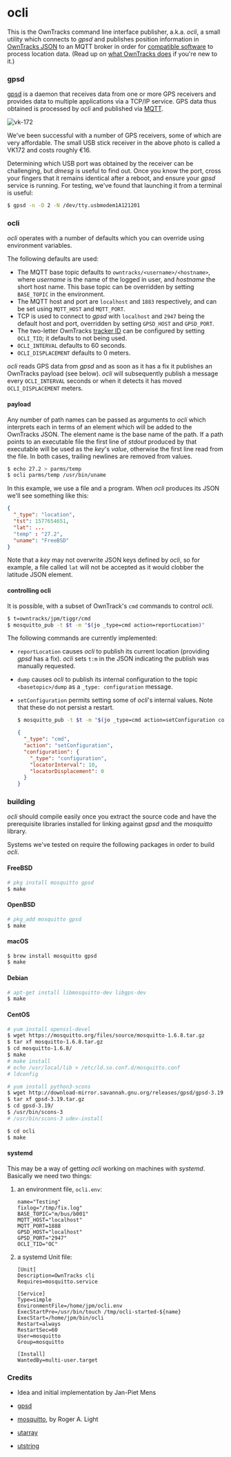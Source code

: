 # ocli

This is the OwnTracks command line interface publisher, a.k.a. _ocli_, a small utility which connects to _gpsd_ and publishes position information in [OwnTracks JSON](https://owntracks.org/booklet/tech/json/) to an MQTT broker in order for [compatible software](https://owntracks.org/booklet/guide/clients/) to process location data. (Read up on [what OwnTracks does](https://owntracks.org/booklet/guide/whathow/) if you're new to it.)

### gpsd

[gpsd] is a daemon that receives data from one or more GPS receivers and provides data to multiple applications via a TCP/IP service. GPS data thus obtained is processed by _ocli_ and published via [MQTT].

![vk-172](assets/img_9643.jpg)

We've been successful with a number of GPS receivers, some of which are very affordable. The small USB stick receiver in the above photo is called a VK172 and costs roughly €16.

Determining which USB port was obtained by the receiver can be challenging, but _dmesg_ is useful to find out. Once you know the port, cross your fingers that it remains identical after a reboot, and ensure your _gpsd_ service is running. For testing, we've found that launching it from a terminal is useful:

```bash
$ gpsd -n -D 2 -N /dev/tty.usbmodem1A121201
```
### ocli

_ocli_ operates with a number of defaults which you can override using environment variables.

The following defaults are used:

- The MQTT base topic defaults to `owntracks/<username>/<hostname>`, where _username_ is the name of the logged in user, and _hostname_ the short host name. This base topic can be overridden by setting `BASE_TOPIC` in the environment.
- The MQTT host and port are `localhost` and `1883` respectively, and can be set using `MQTT_HOST` and `MQTT_PORT`.
- TCP is used to connect to _gpsd_ with `localhost` and `2947` being the default host and port, overridden by setting `GPSD_HOST` and `GPSD_PORT`.
- The two-letter OwnTracks [tracker ID](https://owntracks.org/booklet/features/tid/) can be configured by setting `OCLI_TID`; it defaults to not being used.
- `OCLI_INTERVAL` defaults to 60 seconds.
- `OCLI_DISPLACEMENT` defaults to 0 meters.

_ocli_ reads GPS data from _gpsd_ and as soon as it has a fix it publishes an OwnTracks payload (see below). _ocli_ will subsequently publish a message every `OCLI_INTERVAL` seconds or when it detects it has moved `OCLI_DISPLACEMENT` meters.

#### payload

Any number of path names can be passed as arguments to _ocli_ which interprets each in terms of an element which will be added to the OwnTracks JSON. The element name is the base name of the path. If a path points to an executable file the first line of _stdout_ produced by that executable will be used as the _key_'s _value_, otherwise the first line read from the file. In both cases, trailing newlines are removed from values.

```bash
$ echo 27.2 > parms/temp
$ ocli parms/temp /usr/bin/uname
```

In this example, we use a file and a program. When _ocli_ produces its JSON we'll see something like this:

```json
{
  "_type": "location",
  "tst": 1577654651,
  "lat": ...
  "temp" : "27.2",
  "uname": "FreeBSD"
}
```

Note that a _key_ may not overwrite JSON keys defined by _ocli_, so for example, a file called `lat` will not be accepted as it would clobber the latitude JSON element.

#### controlling ocli

It is possible, with a subset of OwnTrack's `cmd` commands to control _ocli_.

```bash
$ t=owntracks/jpm/tiggr/cmd
$ mosquitto_pub -t $t -m "$(jo _type=cmd action=reportLocation)"
```
The following commands are currently implemented:

- `reportLocation` causes _ocli_ to publish its current location (providing _gpsd_ has a fix). _ocli_ sets `t:m` in the JSON indicating the publish was manually requested.
- `dump` causes _ocli_ to publish its internal configuration to the topic `<basetopic>/dump` as a `_type: configuration` message.
- `setConfiguration` permits setting some of _ocli_'s internal values. Note that these do not persist a restart.

    ```bash
    $ mosquitto_pub -t $t -m "$(jo _type=cmd action=setConfiguration configuration=$(jo _type=configuration locatorInterval=10 locatorDisplacement=0))"
    ```

	```json
	{
	  "_type": "cmd",
	  "action": "setConfiguration",
	  "configuration": {
	    "_type": "configuration",
	    "locatorInterval": 10,
	    "locatorDisplacement": 0
	  }
	}
	```



### building

_ocli_ should compile easily once you extract the source code and have the prerequisite libraries installed for linking against _gpsd_ and the _mosquitto_ library.

Systems we've tested on require the following packages in order to build _ocli_.

#### FreeBSD

```bash
# pkg install mosquitto gpsd
$ make
```

#### OpenBSD

```bash
# pkg_add mosquitto gpsd
$ make
```

#### macOS

```bash
$ brew install mosquitto gpsd
$ make
```

#### Debian

```bash
# apt-get install libmosquitto-dev libgps-dev
$ make
```

#### CentOS

```bash
# yum install openssl-devel
$ wget https://mosquitto.org/files/source/mosquitto-1.6.8.tar.gz
$ tar xf mosquitto-1.6.8.tar.gz
$ cd mosquitto-1.6.8/
$ make
# make install
# echo /usr/local/lib > /etc/ld.so.conf.d/mosquitto.conf
# ldconfig

# yum install python3-scons
$ wget http://download-mirror.savannah.gnu.org/releases/gpsd/gpsd-3.19.tar.gz
$ tar xf gpsd-3.19.tar.gz
$ cd gpsd-3.19/
$ /usr/bin/scons-3
# /usr/bin/scons-3 udev-install

$ cd ocli
$ make
```

#### systemd

This may be a way of getting _ocli_ working on machines with _systemd_. Basically we need two things:

1. an environment file, `ocli.env`:

	```
	name="Testing"
	fixlog="/tmp/fix.log"
	BASE_TOPIC="m/bus/b001"
	MQTT_HOST="localhost"
	MQTT_PORT=1888
	GPSD_HOST="localhost"
	GPSD_PORT="2947"
	OCLI_TID="OC"
	```

2. a systemd Unit file:

	```
	[Unit]
	Description=OwnTracks cli
	Requires=mosquitto.service

	[Service]
	Type=simple
	EnvironmentFile=/home/jpm/ocli.env
	ExecStartPre=/usr/bin/touch /tmp/ocli-started-${name}
	ExecStart=/home/jpm/bin/ocli
	Restart=always
	RestartSec=60
	User=mosquitto
	Group=mosquitto

	[Install]
	WantedBy=multi-user.target
	```


### Credits

- Idea and initial implementation by Jan-Piet Mens
- [gpsd]
- [mosquitto](https://mosquitto.org), by Roger A. Light
- [utarray](https://troydhanson.github.io/uthash/utarray.html)
- [utstring](https://troydhanson.github.io/uthash/utstring.html)

  [gpsd]: https://gpsd.gitlab.io/gpsd/
  [mqtt]: http://mqtt.org
